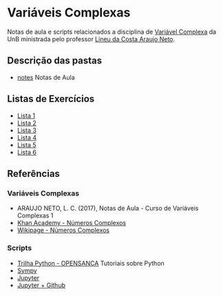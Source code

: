 # Variáveis Complexas

 Notas de aula e scripts relacionados a disciplina de [Variável Complexa](https://matriculaweb.unb.br/graduacao/disciplina.aspx?cod=113069) da UnB ministrada pelo professor [Lineu da Costa Araujo Neto](http://buscatextual.cnpq.br/buscatextual/visualizacv.do?id=K4795786A0).

## Descrição das pastas
 * [notes](notes) Notas de Aula
 
## Listas de Exercícios
 * [Lista 1](http://www.mat.unb.br/lineu/lista1_vc1.pdf)
 * [Lista 2](http://www.mat.unb.br/lineu/lista2_vc1.pdf)
 * [Lista 3](http://www.mat.unb.br/lineu/lista3_vc1.pdf)
 * [Lista 4](http://www.mat.unb.br/lineu/lista4_vc1.pdf)
 * [Lista 5](http://www.mat.unb.br/lineu/lista5_vc1.pdf)
 * [Lista 6](http://www.mat.unb.br/lineu/lista6_vc1.pdf)

## Referências

### Variáveis Complexas
 * ARAUJO NETO, L. C. (2017), Notas de Aula - Curso de Variáveis Complexas 1
 * [Khan Academy - Números Complexos](https://pt.khanacademy.org/math/precalculus/imaginary-and-complex-numbers)
 * [Wikipage - Números Complexos](https://pt.wikipedia.org/wiki/N%C3%BAmero_complexo)
 
### Scripts
 * [Trilha Python - OPENSANCA](https://github.com/opensanca/trilha-python) Tutoriais sobre Python
 * [Sympy](http://docs.sympy.org/latest/index.html)
 * [Jupyter](https://jupyter.org/)
 * [Jupyter + Github](https://blog.jupyter.org/2015/05/07/rendering-notebooks-on-github/)
